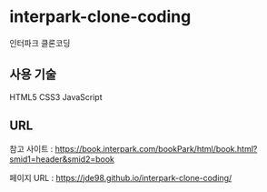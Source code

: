 # interpark-clone-coding
인터파크 클론코딩

## 사용 기술

HTML5
CSS3
JavaScript

## URL 

참고 사이트 : https://book.interpark.com/bookPark/html/book.html?smid1=header&smid2=book

페이지 URL : https://jde98.github.io/interpark-clone-coding/